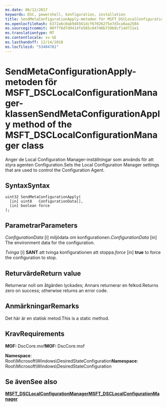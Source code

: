 ```yaml
---
ms.date: 06/12/2017
keywords: DSC, powershell, konfiguration, installation
title: SendMetaConfigurationApply-metoden för MSFT_DSCLocalConfigurationManager-klassen
ms.openlocfilehash: b372a6c0ab9d4561dcf67026275e7d3ca6aa2584
ms.sourcegitcommit: 00ff76d7d9414fe585c04740b739b9cf14d711e1
ms.translationtype: MT
ms.contentlocale: sv-SE
ms.lasthandoff: 12/14/2018
ms.locfileid: "53404781"
---
```

# <a name="sendmetaconfigurationapply-method-of-the-msftdsclocalconfigurationmanager-class"></a><span data-ttu-id="9b0dd-103">SendMetaConfigurationApply-metoden för MSFT_DSCLocalConfigurationManager-klassen</span><span class="sxs-lookup"><span data-stu-id="9b0dd-103">SendMetaConfigurationApply method of the MSFT_DSCLocalConfigurationManager class</span></span>

<span data-ttu-id="9b0dd-104">Anger de Local Configuration Manager-inställningar som används för att styra agenten Configuration.</span><span class="sxs-lookup"><span data-stu-id="9b0dd-104">Sets the Local Configuration Manager settings that are used to control the Configuration Agent.</span></span>

## <a name="syntax"></a><span data-ttu-id="9b0dd-105">Syntax</span><span class="sxs-lookup"><span data-stu-id="9b0dd-105">Syntax</span></span>

```mof
uint32 SendMetaConfigurationApply(
  [in] uint8   ConfigurationData[],
  [in] boolean force
);
```

## <a name="parameters"></a><span data-ttu-id="9b0dd-106">Parametrar</span><span class="sxs-lookup"><span data-stu-id="9b0dd-106">Parameters</span></span>

<span data-ttu-id="9b0dd-107">*ConfigurationData* \[i\] miljödata om konfigurationen.</span><span class="sxs-lookup"><span data-stu-id="9b0dd-107">*ConfigurationData* \[in\] The environment data for the configuration.</span></span>

<span data-ttu-id="9b0dd-108">*Tvinga* \[i\] **SANT** att tvinga konfigurationen att stoppa.</span><span class="sxs-lookup"><span data-stu-id="9b0dd-108">*force* \[in\] **true** to force the configuration to stop.</span></span>

## <a name="return-value"></a><span data-ttu-id="9b0dd-109">Returvärde</span><span class="sxs-lookup"><span data-stu-id="9b0dd-109">Return value</span></span>

<span data-ttu-id="9b0dd-110">Returnerar noll om åtgärden lyckades; Annars returnerar en felkod.</span><span class="sxs-lookup"><span data-stu-id="9b0dd-110">Returns zero on success; otherwise returns an error code.</span></span>

## <a name="remarks"></a><span data-ttu-id="9b0dd-111">Anmärkningar</span><span class="sxs-lookup"><span data-stu-id="9b0dd-111">Remarks</span></span>

<span data-ttu-id="9b0dd-112">Det här är en statisk metod.</span><span class="sxs-lookup"><span data-stu-id="9b0dd-112">This is a static method.</span></span>

## <a name="requirements"></a><span data-ttu-id="9b0dd-113">Krav</span><span class="sxs-lookup"><span data-stu-id="9b0dd-113">Requirements</span></span>

<span data-ttu-id="9b0dd-114">**MOF:** DscCore.mof</span><span class="sxs-lookup"><span data-stu-id="9b0dd-114">**MOF:** DscCore.mof</span></span>

<span data-ttu-id="9b0dd-115">**Namespace**: Root\Microsoft\Windows\DesiredStateConfiguration</span><span class="sxs-lookup"><span data-stu-id="9b0dd-115">**Namespace**: Root\Microsoft\Windows\DesiredStateConfiguration</span></span>

## <a name="see-also"></a><span data-ttu-id="9b0dd-116">Se även</span><span class="sxs-lookup"><span data-stu-id="9b0dd-116">See also</span></span>

[<span data-ttu-id="9b0dd-117">**MSFT_DSCLocalConfigurationManager**</span><span class="sxs-lookup"><span data-stu-id="9b0dd-117">**MSFT_DSCLocalConfigurationManager**</span></span>](msft-dsclocalconfigurationmanager.md)